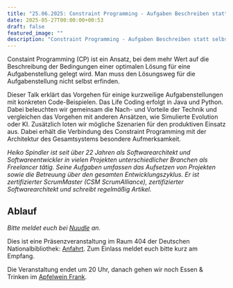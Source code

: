 ```yaml
---
title: "25.06.2025: Constraint Programming - Aufgaben Beschreiben statt selbst Lösungen programmieren"
date: 2025-05-27T00:00:00+00:53
draft: false
featured_image: ""
description: "Constraint Programming - Aufgaben Beschreiben statt selbst Lösungen programmieren"
---
```


Constaint Programming (CP) ist ein Ansatz, bei dem mehr Wert auf die Beschreibung der Bedingungen einer optimalen Lösung für eine Aufgabenstellung gelegt wird. Man muss den Lösungsweg für die Aufgabenstellung nicht selbst erfinden.

Dieser Talk erklärt das Vorgehen für einige kurzweilige Aufgabenstellungen mit konkreten Code-Beispielen. Das Life Coding erfolgt in Java und Python.
Dabei beleuchten wir gemeinsam die Nach- und Vorteile der Technik und vergleichen das Vorgehen mit anderen Ansätzen, wie Simulierte Evolution oder KI.
Zusätzlich loten wir mögliche Szenarien für den produktiven Einsatz aus. Dabei erhält die Verbindung des Constraint Programming mit der Architektur des Gesamtsystems besondere Aufmerksamkeit.


_Heiko Spindler ist seit über 22 Jahren als Softwarearchitekt und Softwareentwickler in vielen Projekten unterschiedlicher Branchen als Freelancer tätig. Seine Aufgaben umfassen das Aufsetzen von Projekten sowie die Betreuung über den gesamten Entwicklungszyklus. Er ist zertifizierter ScrumMaster (CSM ScrumAlliance), zertifizierter Softwarearchitekt und schreibt regelmäßig Artikel._


## Ablauf 


_Bitte meldet euch bei [Nuudle](https://nuudel.digitalcourage.de/naHTshAf7dOPJrtw) an._

Dies ist eine Präsenzveranstaltung im Raum 404 der Deutschen Nationalbibliothek: [Anfahrt](https://www.dnb.de/DE/Benutzung/Frankfurt/frankfurt_node.html#doc57382bodyText5).
Zum Einlass meldet euch bitte kurz am Empfang.


Die Veranstaltung endet um 20 Uhr, danach gehen wir noch Essen & Trinken im [Apfelwein Frank](https://www.apfelweinwirtschaft-frank.de/).